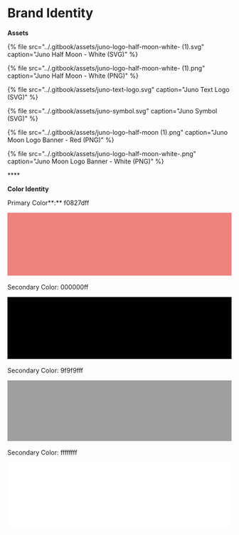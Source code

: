 # Brand Identity

**Assets**

{% file src="../.gitbook/assets/juno-logo-half-moon-white- \(1\).svg" caption="Juno Half Moon - White \(SVG\)" %}

{% file src="../.gitbook/assets/juno-logo-half-moon-white- \(1\).png" caption="Juno Half Moon - White \(PNG\)" %}

{% file src="../.gitbook/assets/juno-text-logo.svg" caption="Juno Text Logo \(SVG\)" %}

{% file src="../.gitbook/assets/juno-symbol.svg" caption="Juno Symbol \(SVG\)" %}

{% file src="../.gitbook/assets/juno-logo-half-moon \(1\).png" caption="Juno Moon Logo Banner - Red \(PNG\)" %}

{% file src="../.gitbook/assets/juno-logo-half-moon-white-.png" caption="Juno Moon Logo Banner - White \(PNG\)" %}

\*\*\*\*

**Color Identity**

Primary Color**:** f0827dff

![](../.gitbook/assets/juno-primary-color.png)

Secondary Color: 000000ff

![](../.gitbook/assets/juno-secondary-color-black-.png)

Secondary Color: 9f9f9fff

![](../.gitbook/assets/juno-secondary-color-grey-.png)

Secondary Color: ffffffff

![](../.gitbook/assets/juno-secondary-color-white-.png)

